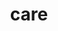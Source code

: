 ---
title: "care"
layout: cache
categories: [package, develop]
meta: {"compilers": ["gcc@7.5.0"], "num_specs": 14, "num_specs_by_stack": {"radiuss": 14, "root": 14}, "oss": ["ubuntu18.04"], "platforms": ["linux"], "stacks": ["radiuss", "root"], "targets": ["x86_64_v3"], "versions": ["0.15.1"]}
spec_details: [{"compiler": "gcc@7.5.0", "hash": "7vimjid43td7ce5lugcr4sl6rktoprq2", "os": "ubuntu18.04", "platform": "linux", "size": "-", "stacks": ["radiuss", "root"], "target": "x86_64_v3", "variants": ["~benchmarks", "build_system=cmake", "build_type=Release", "~cuda", "~docs", "~examples", "generator=make", "~ipo", "~loop_fuser", "~mpi", "~openmp", "~rocm", "~tests"], "versions": ["0.15.1"]}, {"compiler": "gcc@7.5.0", "hash": "bet4qhqi664mlik37qdxzrmpq2rv7r6h", "os": "ubuntu18.04", "platform": "linux", "size": "-", "stacks": ["radiuss", "root"], "target": "x86_64_v3", "variants": ["~benchmarks", "build_system=cmake", "build_type=Release", "~cuda", "~docs", "~examples", "generator=make", "~ipo", "~loop_fuser", "~mpi", "~openmp", "~rocm", "~tests"], "versions": ["0.15.1"]}, {"compiler": "gcc@7.5.0", "hash": "bsdwbubdhxf3cxra6eulnqunc46paxni", "os": "ubuntu18.04", "platform": "linux", "size": "-", "stacks": ["radiuss", "root"], "target": "x86_64_v3", "variants": ["~benchmarks", "build_system=cmake", "build_type=Release", "~cuda", "~docs", "~examples", "generator=make", "~ipo", "~loop_fuser", "~mpi", "~openmp", "~rocm", "~tests"], "versions": ["0.15.1"]}, {"compiler": "gcc@7.5.0", "hash": "bwaxgloa7moixwfllr6b4ded3oblqy7q", "os": "ubuntu18.04", "platform": "linux", "size": "-", "stacks": ["radiuss", "root"], "target": "x86_64_v3", "variants": ["~benchmarks", "build_system=cmake", "build_type=Release", "~cuda", "~docs", "~examples", "generator=make", "~ipo", "~loop_fuser", "~mpi", "~openmp", "~rocm", "~tests"], "versions": ["0.15.1"]}, {"compiler": "gcc@7.5.0", "hash": "dagotnsnwgys3rngipm4khnxi65hehx5", "os": "ubuntu18.04", "platform": "linux", "size": "-", "stacks": ["radiuss", "root"], "target": "x86_64_v3", "variants": ["~benchmarks", "build_system=cmake", "build_type=Release", "~cuda", "~docs", "~examples", "generator=make", "~ipo", "~loop_fuser", "~mpi", "~openmp", "~rocm", "~tests"], "versions": ["0.15.1"]}, {"compiler": "gcc@7.5.0", "hash": "ji3gslwcoa4vm2ijbo6msvrljlyxigus", "os": "ubuntu18.04", "platform": "linux", "size": "-", "stacks": ["radiuss", "root"], "target": "x86_64_v3", "variants": ["~benchmarks", "build_system=cmake", "build_type=Release", "~cuda", "~docs", "~examples", "generator=make", "~ipo", "~loop_fuser", "~mpi", "~openmp", "~rocm", "~tests"], "versions": ["0.15.1"]}, {"compiler": "gcc@7.5.0", "hash": "jkroommxh7c7dwu5k34tcxym72m4abu4", "os": "ubuntu18.04", "platform": "linux", "size": "-", "stacks": ["radiuss", "root"], "target": "x86_64_v3", "variants": ["~benchmarks", "build_system=cmake", "build_type=Release", "~cuda", "~docs", "~examples", "generator=make", "~ipo", "~loop_fuser", "~mpi", "~openmp", "~rocm", "~tests"], "versions": ["0.15.1"]}, {"compiler": "gcc@7.5.0", "hash": "k24zyt6ewnxovqshxk4sfbiis3bkdrvv", "os": "ubuntu18.04", "platform": "linux", "size": "-", "stacks": ["radiuss", "root"], "target": "x86_64_v3", "variants": ["~benchmarks", "build_system=cmake", "build_type=Release", "~cuda", "~docs", "~examples", "generator=make", "~ipo", "~loop_fuser", "~mpi", "~openmp", "~rocm", "~tests"], "versions": ["0.15.1"]}, {"compiler": "gcc@7.5.0", "hash": "nu3mlg5onfaztwst2ub4bg6z56h2whe6", "os": "ubuntu18.04", "platform": "linux", "size": "-", "stacks": ["radiuss", "root"], "target": "x86_64_v3", "variants": ["~benchmarks", "build_system=cmake", "build_type=Release", "~cuda", "~docs", "~examples", "generator=make", "~ipo", "~loop_fuser", "~mpi", "~openmp", "~rocm", "~tests"], "versions": ["0.15.1"]}, {"compiler": "gcc@7.5.0", "hash": "oqji47wyjledhjaweteh4or4c3ron7xm", "os": "ubuntu18.04", "platform": "linux", "size": "-", "stacks": ["radiuss", "root"], "target": "x86_64_v3", "variants": ["~benchmarks", "build_system=cmake", "build_type=Release", "~cuda", "~docs", "~examples", "generator=make", "~ipo", "~loop_fuser", "~mpi", "~openmp", "~rocm", "~tests"], "versions": ["0.15.1"]}, {"compiler": "gcc@7.5.0", "hash": "ps5wd3rb6po6lfqqprivwvams344m2au", "os": "ubuntu18.04", "platform": "linux", "size": "-", "stacks": ["radiuss", "root"], "target": "x86_64_v3", "variants": ["~benchmarks", "build_system=cmake", "build_type=Release", "~cuda", "~docs", "~examples", "generator=make", "~ipo", "~loop_fuser", "~mpi", "~openmp", "~rocm", "~tests"], "versions": ["0.15.1"]}, {"compiler": "gcc@7.5.0", "hash": "t7pyjpfn3l2oiw3i7xq7vqhxbp4rnke5", "os": "ubuntu18.04", "platform": "linux", "size": "-", "stacks": ["radiuss", "root"], "target": "x86_64_v3", "variants": ["~benchmarks", "build_system=cmake", "build_type=Release", "~cuda", "~docs", "~examples", "generator=make", "~ipo", "~loop_fuser", "~mpi", "~openmp", "~rocm", "~tests"], "versions": ["0.15.1"]}, {"compiler": "gcc@7.5.0", "hash": "uyxx6fcqtvakox6g52doy5am4dlymlcu", "os": "ubuntu18.04", "platform": "linux", "size": "-", "stacks": ["radiuss", "root"], "target": "x86_64_v3", "variants": ["~benchmarks", "build_system=cmake", "build_type=Release", "~cuda", "~docs", "~examples", "generator=make", "~ipo", "~loop_fuser", "~mpi", "~openmp", "~rocm", "~tests"], "versions": ["0.15.1"]}, {"compiler": "gcc@7.5.0", "hash": "xjtvryvkr5spmzli5dqlpqlt4qy24dgu", "os": "ubuntu18.04", "platform": "linux", "size": "-", "stacks": ["radiuss", "root"], "target": "x86_64_v3", "variants": ["~benchmarks", "build_system=cmake", "build_type=Release", "~cuda", "~docs", "~examples", "generator=make", "~ipo", "~loop_fuser", "~mpi", "~openmp", "~rocm", "~tests"], "versions": ["0.15.1"]}]
---